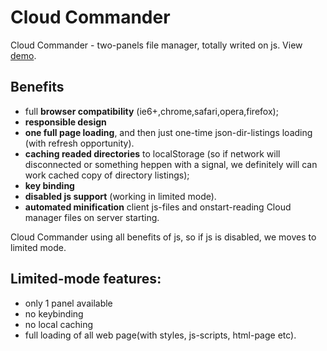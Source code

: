 Cloud Commander
===============

Cloud Commander - two-panels file manager, totally writed on js.
View [demo](http://cloudcmd.cloudfoundry.com/ "demo").

Benefits
---------------
- full **browser compatibility** (ie6+,chrome,safari,opera,firefox);
- **responsible design**
- **one full page loading**, and then just one-time json-dir-listings loading
(with refresh opportunity).
- **caching readed directories** to localStorage
(so if network will disconnected or something heppen with a signal, we
definitely will can work cached copy of directory listings);
- **key binding**
- **disabled js support** (working in limited mode).
- **automated minification** client js-files and onstart-reading Cloud manager files on server starting.

Cloud Commander using all benefits of js, so if js is disabled,
we moves to limited mode.

Limited-mode features:
---------------
- only 1 panel available
- no keybinding
- no local caching
- full loading of all web page(with styles, js-scripts, html-page etc).